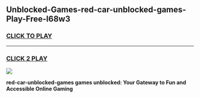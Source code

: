 
## Unblocked-Games-red-car-unblocked-games-Play-Free-l68w3
<h3>
<a href="https://premium76.site?title=red-car-unblocked-games&ref=20A">CLICK TO PLAY</a></h3>
<hr>

<h3>
<a href="https://premium76.site?title=red-car-unblocked-games&ref=20A">CLICK 2 PLAY</a>
  
</h3>

<a href="https://premium76.site?title=red-car-unblocked-games&ref=20A"><img src="https://clearcache.store/games.png"></a>


**red-car-unblocked-games games unblocked: Your Gateway to Fun and Accessible Online Gaming**
